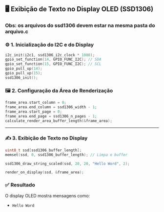 
## 🖥️ Exibição de Texto no Display OLED (SSD1306)

### Obs: os arquivos do ssd1306 devem estar na mesma pasta do arquivo.c

### ⚙️ 1. Inicialização do I2C e do Display

```c
i2c_init(i2c1, ssd1306_i2c_clock * 1000);
gpio_set_function(14, GPIO_FUNC_I2C); // SDA
gpio_set_function(15, GPIO_FUNC_I2C); // SCL
gpio_pull_up(14);
gpio_pull_up(15);
ssd1306_init();
```

### 🖼️ 2. Configuração da Área de Renderização

```c
frame_area.start_column = 0;
frame_area.end_column = ssd1306_width - 1;
frame_area.start_page = 0;
frame_area.end_page = ssd1306_n_pages - 1;
calculate_render_area_buffer_length(&frame_area);
```

---

### ✍️ 3. Exibição de Texto no Display

```c
uint8_t ssd[ssd1306_buffer_length];
memset(ssd, 0, ssd1306_buffer_length); // Limpa o buffer

ssd1306_draw_string_scaled(ssd, 20, 20, "Hello Word", 2);

render_on_display(ssd, &frame_area);
```

### ✅ Resultado

O display OLED mostra mensagens como:

- `Hello Word`


